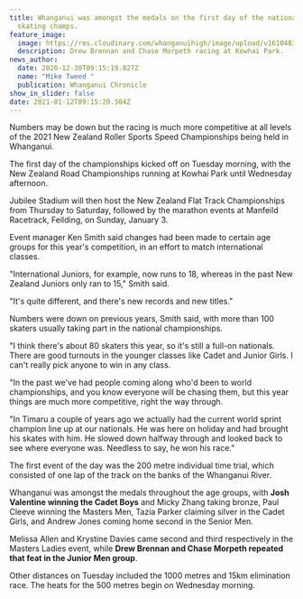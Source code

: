 ```yaml
---
title: Whanganui was amongst the medals on the first day of the national speed
  skating champs.
feature_image:
  image: https://res.cloudinary.com/whanganuihigh/image/upload/v1610483940/News/Chase_at_Kowhai_Park_1.jpg
  description: Drew Brennan and Chase Morpeth racing at Kowhai Park.
news_author:
  date: 2020-12-30T09:15:19.827Z
  name: "Mike Tweed "
  publication: Whanganui Chronicle
show_in_slider: false
date: 2021-01-12T09:15:20.504Z
---
```

Numbers may be down but the racing is much more competitive at all levels of the 2021 New Zealand Roller Sports Speed Championships being held in Whanganui.

The first day of the championships kicked off on Tuesday morning, with the New Zealand Road Championships running at Kowhai Park until Wednesday afternoon.

Jubilee Stadium will then host the New Zealand Flat Track Championships from Thursday to Saturday, followed by the marathon events at Manfeild Racetrack, Feilding, on Sunday, January 3.

Event manager Ken Smith said changes had been made to certain age groups for this year's competition, in an effort to match international classes.

"International Juniors, for example, now runs to 18, whereas in the past New Zealand Juniors only ran to 15," Smith said.

"It's quite different, and there's new records and new titles."

Numbers were down on previous years, Smith said, with more than 100 skaters usually taking part in the national championships.

"I think there's about 80 skaters this year, so it's still a full-on nationals. There are good turnouts in the younger classes like Cadet and Junior Girls. I can't really pick anyone to win in any class.

"In the past we've had people coming along who'd been to world championships, and you know everyone will be chasing them, but this year things are much more competitive, right the way through.

"In Timaru a couple of years ago we actually had the current world sprint champion line up at our nationals. He was here on holiday and had brought his skates with him. He slowed down halfway through and looked back to see where everyone was. Needless to say, he won his race."

The first event of the day was the 200 metre individual time trial, which consisted of one lap of the track on the banks of the Whanganui River.

Whanganui was amongst the medals throughout the age groups, with **Josh Valentine winning the Cadet Boys** and Micky Zhang taking bronze, Paul Cleeve winning the Masters Men, Tazia Parker claiming silver in the Cadet Girls, and Andrew Jones coming home second in the Senior Men.

Melissa Allen and Krystine Davies came second and third respectively in the Masters Ladies event, while **Drew Brennan and Chase Morpeth repeated that feat in the Junior Men group**.

Other distances on Tuesday included the 1000 metres and 15km elimination race. The heats for the 500 metres begin on Wednesday morning.


